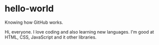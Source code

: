 # hello-world
Knowing how GitHub works.

Hi, everyone.
I love coding and also learning new languages.
I'm good at HTML, CSS, JavaScript and it other libraries.
